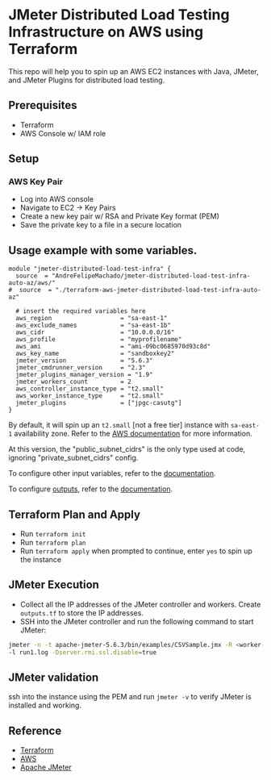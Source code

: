 # JMeter Distributed Load Testing Infrastructure on AWS using Terraform

This repo will help you to spin up an AWS EC2 instances with Java, JMeter, and JMeter Plugins for distributed load testing.

## Prerequisites

* Terraform
* AWS Console w/ IAM role

## Setup

### AWS Key Pair

* Log into AWS console
* Navigate to EC2 -> Key Pairs
* Create a new key pair w/ RSA and Private Key format (PEM)  
* Save the private key to a file in a secure location

## Usage example with some variables.

```hcl
module "jmeter-distributed-load-test-infra" {
  source  = "AndreFelipeMachado/jmeter-distributed-load-test-infra-auto-az/aws/"
#  source  = "./terraform-aws-jmeter-distributed-load-test-infra-auto-az"

  # insert the required variables here
  aws_region                   = "sa-east-1"
  aws_exclude_names            = "sa-east-1b"
  aws_cidr                     = "10.0.0.0/16"
  aws_profile                  = "myprofilename"
  aws_ami                      = "ami-09bc0685970d93c8d"
  aws_key_name                 = "sandboxkey2"
  jmeter_version               = "5.6.3"
  jmeter_cmdrunner_version     = "2.3"
  jmeter_plugins_manager_version = "1.9"
  jmeter_workers_count         = 2
  aws_controller_instance_type = "t2.small"
  aws_worker_instance_type     = "t2.small"
  jmeter_plugins               = ["jpgc-casutg"]
}
```

By default, it will spin up an `t2.small` [not a free tier] instance with `sa-east-1` availability zone. Refer to the [AWS documentation](https://docs.aws.amazon.com/AWSEC2/latest/UserGuide/ec2-instance-types.html) for more information.

At this version, the "public_subnet_cidrs" is the only type used at code, ignoring "private_subnet_cidrs" config.

To configure other input variables, refer to the [documentation](https://registry.terraform.io/modules/QAInsights/jmeter/aws/latest?tab=inputs#optional-inputs).

To configure [outputs](outputs.tf), refer to the [documentation](https://registry.terraform.io/modules/QAInsights/jmeter/aws/latest?tab=outputs).

## Terraform Plan and Apply

* Run `terraform init`
* Run `terraform plan`
* Run `terraform apply` when prompted to continue, enter `yes` to spin up the instance

## JMeter Execution

* Collect all the IP addresses of the JMeter controller and workers. Create `outputs.tf` to store the IP addresses.
* SSH into the JMeter controller and run the following command to start JMeter:

```sh
jmeter -n -t apache-jmeter-5.6.3/bin/examples/CSVSample.jmx -R <worker-IP-address-1,worker-IP-address-2...> \ 
-l run1.log -Dserver.rmi.ssl.disable=true
```

## JMeter validation

ssh into the instance using the PEM and run `jmeter -v` to verify JMeter is installed and working.

## Reference

* [Terraform](https://www.terraform.io/)
* [AWS](http://aws.amazon.com/)
* [Apache JMeter](https://jmeter.apache.org/)
